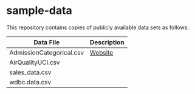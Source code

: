 # sample-data

This repository contains copies of publicly available data sets as follows:

Data File | Description
----------|------------
AdmissionCategorical.csv | [Website](http://networkrepository.com/breast-cancer-wisconsin-wdbc.php)
AirQualityUCI.csv |
sales_data.csv |
wdbc.data.csv |

